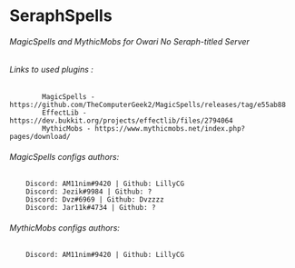 # SeraphSpells
###### MagicSpells and MythicMobs for Owari No Seraph-titled Server
###### Links to used plugins :
			MagicSpells - https://github.com/TheComputerGeek2/MagicSpells/releases/tag/e55ab88
			EffectLib - https://dev.bukkit.org/projects/effectlib/files/2794064
			MythicMobs - https://www.mythicmobs.net/index.php?pages/download/
###### MagicSpells configs authors:
		Discord: AM11nim#9420 | Github: LillyCG
		Discord: Jezik#9984 | Github: ?
		Discord: Dvz#6969 | Github: Dvzzzz
		Discord: Jar11k#4734 | Github: ?
###### MythicMobs configs authors:
		Discord: AM11nim#9420 | Github: LillyCG
